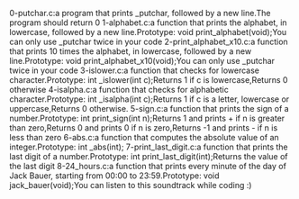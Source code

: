 0-putchar.c:a program that prints _putchar, followed by a new line.The program should return 0
1-alphabet.c:a function that prints the alphabet, in lowercase, followed by a new line.Prototype: void print_alphabet(void);You can only use _putchar twice in your code
2-print_alphabet_x10.c:a function that prints 10 times the alphabet, in lowercase, followed by a new line.Prototype: void print_alphabet_x10(void);You can only use _putchar twice in your code
3-islower.c:a function that checks for lowercase character.Prototype: int _islower(int c);Returns 1 if c is lowercase,Returns 0 otherwise
4-isalpha.c:a function that checks for alphabetic character.Prototype: int _isalpha(int c);Returns 1 if c is a letter, lowercase or uppercase,Returns 0 otherwise.
5-sign.c:a function that prints the sign of a number.Prototype: int print_sign(int n);Returns 1 and prints + if n is greater than zero,Returns 0 and prints 0 if n is zero,Returns -1 and prints - if n is less than zero
6-abs.c:a function that computes the absolute value of an integer.Prototype: int _abs(int);
7-print_last_digit.c:a function that prints the last digit of a number.Prototype: int print_last_digit(int);Returns the value of the last digit
8-24_hours.c:a function that prints every minute of the day of Jack Bauer, starting from 00:00 to 23:59.Prototype: void jack_bauer(void);You can listen to this soundtrack while coding :)
